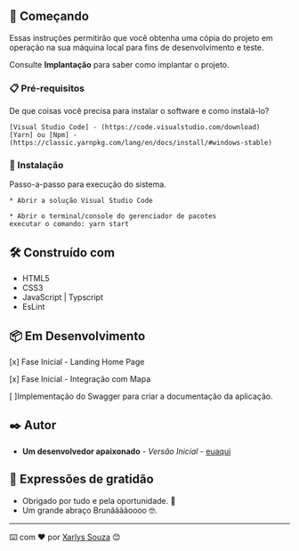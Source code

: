 
## 🚀 Começando

Essas instruções permitirão que você obtenha uma cópia do projeto em operação na sua máquina local para fins de desenvolvimento e teste.

Consulte **Implantação** para saber como implantar o projeto.

### 📋 Pré-requisitos

De que coisas você precisa para instalar o software e como instalá-lo?

```
[Visual Studio Code] - (https://code.visualstudio.com/download)
[Yarn] ou [Npm] - (https://classic.yarnpkg.com/lang/en/docs/install/#windows-stable)
```

### 🔧 Instalação

Passo-a-passo para execução do sistema.

```
* Abrir a solução Visual Studio Code

* Abrir o terminal/console do gerenciador de pacotes
executar o comando: yarn start
```

## 🛠️ Construído com

* HTML5 
* CSS3
* JavaScript | Typscript
* EsLint

## 📦 Em Desenvolvimento

[x] Fase Inicial - Landing Home Page

[x] Fase Inicial - Integração com Mapa 

[ ]Implementação do Swagger para criar a documentação da aplicação.


## ✒️ Autor

* **Um desenvolvedor apaixonado** - *Versão Inicial* - [euaqui](https://github.com/xarlys)

## 🎁 Expressões de gratidão

* Obrigado por tudo e pela oportunidade. 📢
* Um grande abraço Brunããããoooo 🤓.

---
⌨️ com ❤️ por [Xarlys Souza](https://github.com/xarlys) 😊